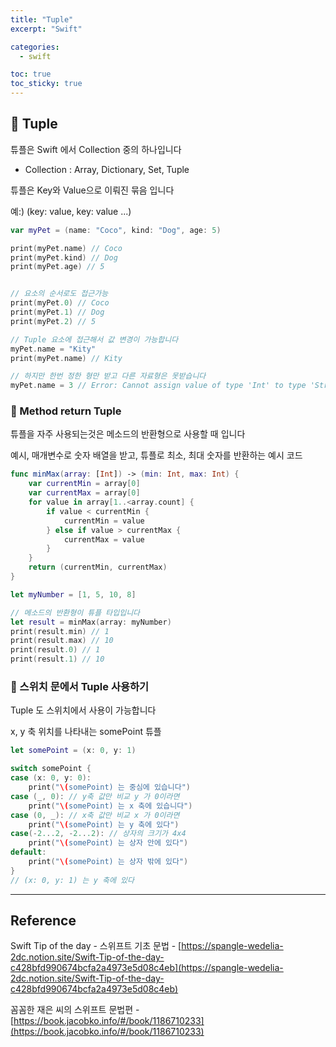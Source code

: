 ```yaml
---
title: "Tuple"
excerpt: "Swift"

categories:
  - swift

toc: true
toc_sticky: true
---
```


## 🔷 Tuple

튜플은 Swift 에서 Collection 중의 하나입니다

- Collection : Array, Dictionary, Set, Tuple

튜플은 Key와 Value으로 이뤄진 묶음 입니다

예:) (key: value, key: value ...)

```swift
var myPet = (name: "Coco", kind: "Dog", age: 5)

print(myPet.name) // Coco
print(myPet.kind) // Dog
print(myPet.age) // 5


// 요소의 순서로도 접근가능
print(myPet.0) // Coco
print(myPet.1) // Dog
print(myPet.2) // 5

// Tuple 요소에 접근해서 값 변경이 가능합니다
myPet.name = "Kity"
print(myPet.name) // Kity

// 하지만 한번 정한 형만 받고 다른 자료형은 못받습니다
myPet.name = 3 // Error: Cannot assign value of type 'Int' to type 'String'
```

### 🔶 Method return Tuple

튜플을 자주 사용되는것은 메소드의 반환형으로 사용할 때 입니다

예시, 매개변수로 숫자 배열을 받고, 튜플로 최소, 최대 숫자를 반환하는 예시 코드

```swift
func minMax(array: [Int]) -> (min: Int, max: Int) {
	var currentMin = array[0]
	var currentMax = array[0]
	for value in array[1..<array.count] {
		if value < currentMin {
			currentMin = value
		} else if value > currentMax {
			currentMax = value
		}
	}
	return (currentMin, currentMax)
}

let myNumber = [1, 5, 10, 8]

// 메소드의 반환형이 튜플 타입입니다
let result = minMax(array: myNumber)
print(result.min) // 1
print(result.max) // 10
print(result.0) // 1
print(result.1) // 10
```

### 🔶 스위치 문에서 Tuple 사용하기

Tuple 도 스위치에서 사용이 가능합니다

x, y 축 위치를 나타내는 somePoint 튜플

```swift
let somePoint = (x: 0, y: 1)

switch somePoint {
case (x: 0, y: 0):
	print("\(somePoint) 는 중심에 있습니다")
case (_, 0): // y축 값만 비교 y 가 0이라면
	print("\(somePoint) 는 x 축에 있습니다")
case (0, _): // x축 값만 비교 x 가 0이라면
	print("\(somePoint) 는 y 축에 있다")
case(-2...2, -2...2): // 상자의 크기가 4x4
	print("\(somePoint) 는 상자 안에 있다")
default:
	print("\(somePoint) 는 상자 밖에 있다")
}
// (x: 0, y: 1) 는 y 축에 있다
```

---

<!-- 🔶 🔷 📌 🔑 👉 -->

## Reference

Swift Tip of the day - 스위프트 기초 문법 - [https://spangle-wedelia-2dc.notion.site/Swift-Tip-of-the-day-c428bfd990674bcfa2a4973e5d08c4eb](https://spangle-wedelia-2dc.notion.site/Swift-Tip-of-the-day-c428bfd990674bcfa2a4973e5d08c4eb)

꼼꼼한 재은 씨의 스위프트 문법편 - [https://book.jacobko.info/#/book/1186710233](https://book.jacobko.info/#/book/1186710233)
